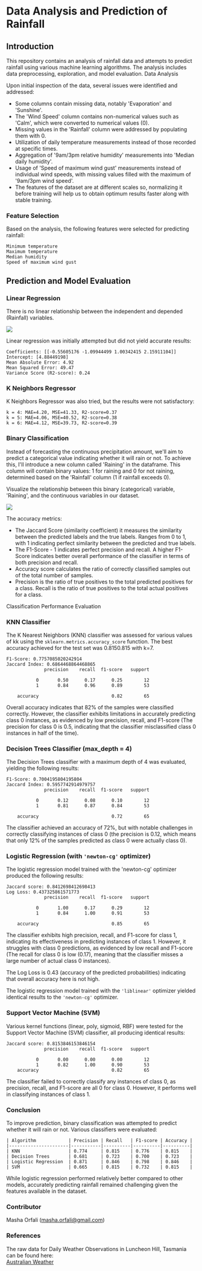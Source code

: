 # Data Analysis and Prediction of Rainfall

## Introduction

This repository contains an analysis of rainfall data and attempts to predict rainfall using various machine learning algorithms. The analysis includes data preprocessing, exploration, and model evaluation.
Data Analysis

Upon initial inspection of the data, several issues were identified and addressed:

   * Some columns contain missing data, notably 'Evaporation' and 'Sunshine'.
   * The 'Wind Speed' column contains non-numerical values such as 'Calm', which were converted to numerical values (0).
   * Missing values in the 'Rainfall' column were addressed by populating them with 0.
   * Utilization of daily temperature measurements instead of those recorded at specific times.
   * Aggregation of '9am/3pm relative humidity' measurements into 'Median daily humidity'.
   * Usage of 'Speed of maximum wind gust' measurements instead of individual wind speeds, with missing values filled with the maximum of '9am/3pm wind speed'.
   * The features of the dataset are at different scales so, normalizing it before training will help us to obtain optimum results faster along with stable training.


### Feature Selection

Based on the analysis, the following features were selected for predicting rainfall:

    Minimum temperature
    Maximum temperature
    Median humidity
    Speed of maximum wind gust

## Prediction and Model Evaluation

### Linear Regression

There is no linear relationship between the independent and depended (Rainfall) variables. 

![](images/scatter.png)

Linear regression was initially attempted but did not yield accurate results:

    Coefficients: [[-0.55605176 -1.09944499 1.00342415 2.15911104]]
    Intercept: [4.88449198]
    Mean Absolute Error: 4.92
    Mean Squared Error: 49.47
    Variance Score (R2-score): 0.24

### K Neighbors Regressor

K Neighbors Regressor was also tried, but the results were not satisfactory:

    k = 4: MAE=4.20, MSE=41.33, R2-score=0.37
    k = 5: MAE=4.06, MSE=40.52, R2-score=0.38
    k = 6: MAE=4.12, MSE=39.73, R2-score=0.39

### Binary Classification

Instead of forecasting the continuous precipitation amount, we'll aim to predict a categorical value indicating whether it will rain or not. To achieve this, I'll introduce a new column called 'Raining' in the dataframe. This column will contain binary values: 1 for raining and 0 for not raining, determined based on the 'Rainfall' column (1 if rainfall exceeds 0). 

Visualize the relationship between this binary (categorical) variable, 'Raining', and the continuous variables in our dataset.

![](images/bar.png)

The accuracy metrics:
* The Jaccard Score (similarity coefficient) it measures the similarity between the predicted labels and the true labels. Ranges from 0 to 1, with 1 indicating perfect similarity between the predicted and true labels.
* The F1-Score - 1 indicates perfect precision and recall. A higher F1-Score indicates better overall performance of the classifier in terms of both precision and recall.
* Accuracy score calculates the ratio of correctly classified samples out of the total number of samples.
* Precision is the ratio of true positives to the total predicted positives for a class.
Recall is the ratio of true positives to the total actual positives for a class.


Classification Performance Evaluation

### KNN Classifier

The K Nearest Neighbors (KNN) classifier was assessed for various values of kk using the `sklearn.metrics.accuracy_score` function. The best accuracy achieved for the test set was 0.8150.815 with k=7.

~~~
F1-Score: 0.7757085020242914
Jaccard Index: 0.6864468864468865
              precision    recall  f1-score   support

           0       0.50      0.17      0.25        12
           1       0.84      0.96      0.89        53

    accuracy                           0.82        65
~~~

Overall accuracy indicates that 82% of the samples were classified correctly. However, the classifier exhibits limitations in accurately predicting class 0 instances, as evidenced by low precision, recall, and F1-score (The precision for class 0 is 0.5, indicating that the classifier misclassified class 0 instances in half of the time).

### Decision Trees Classifier (max_depth = 4)

The Decision Trees classifier with a maximum depth of 4 was evaluated, yielding the following results:

~~~
F1-Score: 0.7004195804195804
Jaccard Index: 0.5957742914979757
              precision    recall  f1-score   support

           0       0.12      0.08      0.10        12
           1       0.81      0.87      0.84        53

    accuracy                           0.72        65
~~~
The classifier achieved an accuracy of 72%, but with notable challenges in correctly classifying instances of class 0 (the precision is 0.12, which means that only 12% of the samples predicted as class 0 were actually class 0).

### Logistic Regression (with `'newton-cg'` optimizer)

The logistic regression model trained with the 'newton-cg' optimizer produced the following results:

~~~
Jaccard score: 0.8412698412698413
Log Loss: 0.437325861571773
              precision    recall  f1-score   support

           0       1.00      0.17      0.29        12
           1       0.84      1.00      0.91        53

    accuracy                           0.85        65
~~~

The classifier exhibits high precision, recall, and F1-score for class 1, indicating its effectiveness in predicting instances of class 1. However, it struggles with class 0 predictions, as evidenced by low recall and F1-score (The recall for class 0 is low (0.17), meaning that the classifier misses a large number of actual class 0 instances).

The Log Loss is 0.43 (accuracy of the predicted probabilities) indicating that overall accuracy here is not high.

The logistic regression model trained with the `'liblinear'` optimizer yielded identical results to the `'newton-cg'` optimizer.

### Support Vector Machine (SVM)

Various kernel functions (linear, poly, sigmoid, RBF) were tested for the Support Vector Machine (SVM) classifier, all producing identical results:

~~~
Jaccard score: 0.8153846153846154
              precision    recall  f1-score   support

           0       0.00      0.00      0.00        12
           1       0.82      1.00      0.90        53
    accuracy                           0.82        65
~~~

The classifier failed to correctly classify any instances of class 0, as precision, recall, and F1-score are all 0 for class 0. However, it performs well in classifying instances of class 1.
### Conclusion

To improve prediction, binary classification was attempted to predict whether it will rain or not. Various classifiers were evaluated:
~~~
| Algorithm            | Precision | Recall   | F1-score | Accuracy |
|----------------------|-----------|----------|----------|----------|
| KNN                  | 0.774     | 0.815    | 0.776    | 0.815    |
| Decision Trees       | 0.681     | 0.723    | 0.700    | 0.723    |
| Logistic Regression  | 0.871     | 0.846    | 0.798    | 0.846    |
| SVM                  | 0.665     | 0.815    | 0.732    | 0.815    |
~~~


While logistic regression performed relatively better compared to other models, accurately predicting rainfall remained challenging given the features available in the dataset. 

### Contributor

Masha Orfali (masha.orfali@gmail.com)


### References

The raw data for Daily Weather Observations in Luncheon Hill, Tasmania can be found here:  
 [Australian Weather](http://www.bom.gov.au/climate/dwo/202310/html/IDCJDW7030.202310.shtml)


